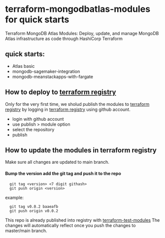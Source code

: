 # terraform-mongodbatlas-modules for quick starts
Terraform MongoDB Atlas Modules: Deploy, update, and manage MongoDB Atlas infrastructure as code through HashiCorp Terraform 

## quick starts:
  * Atlas basic
  * mongodb-sagemaker-integration
  * mongodb-meanstackapps-with-fargate


## How to deploy to [terraform registry](https://registry.terraform.io/browse/modules)


Only for the very first time, we sholud publish the modules to [terraform registry](https://registry.terraform.io/browse/modules) by logging in [terraform registry](https://registry.terraform.io/) using github account.
  * login with github account
  * use publish > module option
  * select the repository
  * publish

## How to update the modules in terraform registry

Make sure all changes are updated to main branch.

#### Bump the version add the git tag and push it to the repo
```
  git tag <version> <7 digit githash>
  git push origin <version>
```
example:
```
  git tag v0.0.2 baaeafb
  git push origin v0.0.2
```

This repo is already published into registry with [terraform-test-modules](https://registry.terraform.io/modules/govardhanpagidi/modules/test/latest)
The changes will automatically reflect once you push the changes to master/main branch.


